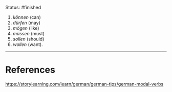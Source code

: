 Status: #finished  
1. _können_ (can)
2. _dürfen_ (may)
3. _mögen_ (like)
4. _müssen_ (must)
5. _sollen_ (should)
6. _wollen_ (want).



---
# References
https://storylearning.com/learn/german/german-tips/german-modal-verbs
